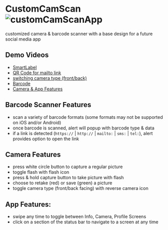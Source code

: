 # CustomCamScan ![customCamScanApp](https://user-images.githubusercontent.com/57333505/126085759-d61808cf-cb8d-4113-b26f-2ac65b96d331.jpg)
customized camera &amp; barcode scanner with a base design for a future social media app



## Demo Videos

* <a href="https://www.youtube.com/watch?v=GONjfzHqTpk" target="_blank">SmartLabel</a>
* <a href="https://www.youtube.com/watch?v=CaPbV-YDzBQ" target="_blank">QR Code for mailto link</a>
* <a href="https://www.youtube.com/watch?v=bncasjtwR88" target="_blank">switching camera type (front/back)</a>
* <a href="https://www.youtube.com/watch?v=KQoOzckAg8Y" target="_blank">Barcode</a>
* <a href="https://www.youtube.com/watch?v=P1pt9nJ83TU" target="_blank">Camera & App Features</a>

## Barcode Scanner Features
* scan a variety of barcode formats (some formats may not be supported on iOS and/or Android)
* once barcode is scanned, alert will popup with barcode type & data
* if a link is detected (```https://``` | ```http://``` | ```mailto:``` | ```sms:``` | ```tel:```), alert provides option to open the link

## Camera Features
* press white circle button to capture a regular picture
* toggle flash with flash icon
* press & hold capture button to take picture with flash
* choose to retake (red) or save (green) a picture
* toggle camera type (front/back facing) with reverse camera icon

## App Features:
* swipe any time to toggle between Info, Camera, Profile Screens
* click on a section of the status bar to navigate to a screen at any time
